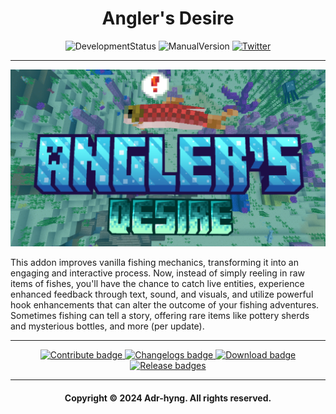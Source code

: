 <h1 align="center"><strong> Angler's Desire </strong></h1>

<div align="center">

  ![DevelopmentStatus](https://img.shields.io/badge/Development-%20release-2ea44f?logo=visualstudiocode&logoColor=blue)
  ![ManualVersion](https://img.shields.io/badge/Version-v1.0.0-2ea44f?logo=git&logoColor=red)
  [![Twitter](https://img.shields.io/badge/Twitter-Follow_@h__YanG__0A-2ea44f?logo=twitter&logoColor=blue)](https://twitter.com/h_YanG_0A)
  <!-- ![GitHub Release](https://img.shields.io/github/v/release/Adr-hyng/Anglers-Desire?logo=xbox&logoColor=green&label=Minecraft) -->

  <!-- [![Release Downloads](https://img.shields.io/badge/dynamic/json?label=Downloads&query=%24%5B0%5D.assets%5B0%5D.download_count&url=https%3A%2F%2Fapi.github.com%2Frepos%2FAdr-hyng-OSS%2FLumber-Axe%2Freleases)](https://github.com/Adr-hyng-OSS/Lumber-Axe/releases/latest) -->
  
</div>

-----

[![Watch the video](https://github.com/Adr-hyng/Anglers-Desire/blob/main/res/thumbnails/youtube_thumbnail.png?raw=true)](https://youtu.be/augGoOB9UjI?si=0YaaNdi4MbkV7gSD)

This addon improves vanilla fishing mechanics, transforming it into an engaging and interactive process. Now, instead of simply reeling in raw items of fishes, you'll have the chance to catch live entities, experience enhanced feedback through text, sound, and visuals, and utilize powerful hook enhancements that can alter the outcome of your fishing adventures. Sometimes fishing can tell a story, offering rare items like pottery sherds and mysterious bottles, and more (per update).

-----

<div align="center">
  <a href="./CONTRIBUTE.md">
    <img src="https://img.shields.io/static/v1?label=&message=Contribute&color=dark+green&style=for-the-badge" alt="Contribute badge">
  </a>
  <a href="https://github.com/Adr-hyng/Anglers-Desire/releases">
    <img src="https://img.shields.io/static/v1?label=&message=CHANGELOGS&color=dark+green&style=for-the-badge" alt="Changelogs badge">
  </a>
  <a href="https://bstlar.com/195/anglers_desire_addon">
    <img src="https://img.shields.io/static/v1?label=&message=DOWNLOAD&color=dark+green&style=for-the-badge&logo=download&logoColor=black" alt="Download badge">
  </a>
  <a href="https://github.com/Adr-hyng/Anglers-Desire/releases/latest">
    <img src="https://img.shields.io/static/v1?label=&message=LATEST%20RELEASE&color=dark+green&style=for-the-badge" alt="Release badges">
  </a>
</div>

-----

<p align="center"> 
  <h4 align="center">
    Copyright © 2024 Adr-hyng. All rights reserved.
  </h4>
</p>

